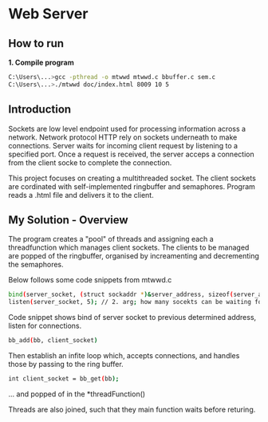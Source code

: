 # Web Server 

## How to run  
**1. Compile program**
```bash
C:\Users\...>gcc -pthread -o mtwwd mtwwd.c bbuffer.c sem.c
C:\Users\...>./mtwwd doc/index.html 8009 10 5
```

## Introduction 

Sockets are low level endpoint used for processing information across a network.
Network protocol HTTP rely on sockets underneath to make connections. 
Server waits for incoming client request by listening to a specified port.
Once a request is received, the server acceps a connection from the client socke to complete the connection.

This project focuses on creating a multithreaded socket. The client sockets are cordinated with self-implemented ringbuffer and semaphores. Program reads a .html file and delivers it to the client. 



## My Solution - Overview 

The program creates a "pool" of threads and assigning each a threadfunction which manages client sockets. The clients to be managed are popped of the ringbuffer, organised by increamenting and decrementing the semaphores.

Below follows some code snippets from mtwwd.c 

```bash 
bind(server_socket, (struct sockaddr *)&server_address, sizeof(server_address));
listen(server_socket, 5); // 2. arg; how many socekts can be waiting for this socket   
```
Code snippet shows bind of server socket to previous determined address, listen for connections.



```bash 
bb_add(bb, client_socket)  
```
Then establish an infite loop which, accepts connections, and handles those by passing to the ring buffer. 


```bash 
int client_socket = bb_get(bb);
```
... and popped of in the *threadFunction() 

Threads are also joined, such that they main function waits before returing. 



















